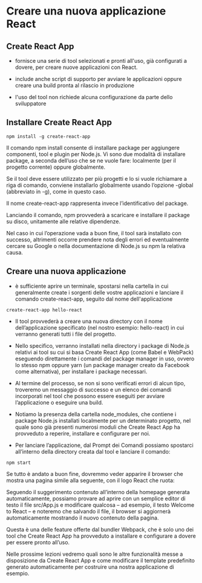 # Creare una nuova applicazione React

## Create React App

+ fornisce una serie di tool selezionati e pronti all'uso, già configurati a dovere, per creare nuove applicazioni con React. 
+ include anche script di supporto per avviare le applicazioni oppure creare una build pronta al rilascio in produzione

+ l'uso del tool non richiede alcuna configurazione da parte dello sviluppatore

## Installare Create React App

```
npm install -g create-react-app
```

Il comando npm install consente di installare package per aggiungere componenti, tool e plugin per Node.js. Vi sono due modalità di installare package, a seconda dell’uso che se ne vuole fare: localmente (per il progetto corrente) oppure globalmente.

Se il tool deve essere utilizzato per più progetti e lo si vuole richiamare a riga di comando, conviene installarlo globalmente usando l’opzione -global (abbreviato in -g), come in questo caso.

Il nome create-react-app rappresenta invece l’identificativo del package.

Lanciando il comando, npm provvederà a scaricare e installare il package su disco, unitamente alle relative dipendenze.

Nel caso in cui l’operazione vada a buon fine, il tool sarà installato con successo, altrimenti occorre prendere nota degli errori ed eventualmente cercare su Google o nella documentazione di Node.js su npm la relativa causa.

## Creare una nuova applicazione 
+ è sufficiente aprire un terminale, spostarsi nella cartella in cui generalmente create i sorgenti delle vostre applicazioni e lanciare il comando create-react-app, seguito dal nome dell'applicazione

```
create-react-app hello-react
```
+ Il tool provvederà a creare una nuova directory con il nome dell’applicazione specificato (nel nostro esempio: hello-react) in cui verranno generati tutti i file del progetto.
+ Nello specifico, verranno installati nella directory i package di Node.js relativi ai tool su cui si basa Create React App (come Babel e WebPack) eseguendo direttamente i comandi del package manager in uso, ovvero lo stesso npm oppure yarn (un package manager creato da Facebook come alternativa), per installare i package necessari.

+ Al termine del processo, se non si sono verificati errori di alcun tipo, troveremo un messaggio di successo e un elenco dei comandi incorporati nel tool che possono essere eseguiti per avviare l’applicazione o eseguire una build.

+ Notiamo la presenza della cartella node_modules, che contiene i package Node.js installati localmente per un determinato progetto, nel quale sono già presenti numerosi moduli che Create React App ha provveduto a reperire, installare e configurare per noi.

+ Per lanciare l’applicazione, dal Prompt dei Comandi possiamo spostarci all’interno della directory creata dal tool e lanciare il comando:

```
npm start
```

Se tutto è andato a buon fine, dovremmo veder apparire il browser che mostra una pagina simile alla seguente, con il logo React che ruota:

 
Seguendo il suggerimento contenuto all’interno della homepage generata automaticamente, possiamo provare ad aprire con un semplice editor di testo il file src/App.js e modificare qualcosa – ad esempio, il testo Welcome to React – e noteremo che salvando il file, il browser si aggiornerà automaticamente mostrando il nuovo contenuto della pagina.

Questa è una delle feature offerte dal bundler Webpack, che è solo uno dei tool che Create React App ha provveduto a installare e configurare a dovere per essere pronto all’uso.

Nelle prossime lezioni vedremo quali sono le altre funzionalità messe a disposizione da Create React App e come modificare il template predefinito generato automaticamente per costruire una nostra applicazione di esempio.